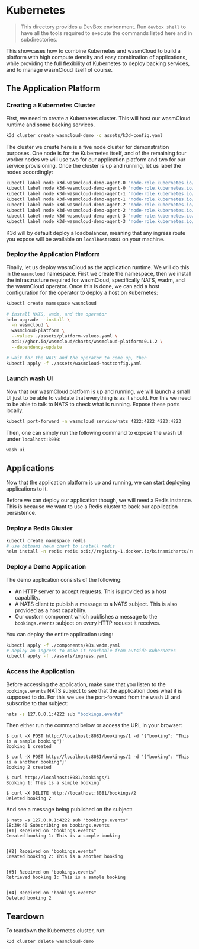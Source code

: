 # Kubernetes

> This directory provides a DevBox environment. Run `devbox shell` to have all the tools required to
> execute the commands listed here and in subdirectories.

This showcases how to combine Kubernetes and wasmCloud to build a platform with high compute density
and easy combination of applications, while providing the full flexibility of Kubernetes to deploy
backing services, and to manage wasmCloud itself of course.

## The Application Platform

### Creating a Kubernetes Cluster

First, we need to create a Kubernetes cluster. This will host our wasmCloud runtime and some backing
services.

```bash
k3d cluster create wasmcloud-demo -c assets/k3d-config.yaml
```

The cluster we create here is a five node cluster for demonstration purposes. One node is for the
Kubernetes itself, and of the remaining four worker nodes we will use two for our application
platform and two for our service provisioning. Once the cluster is up and running, let us label the
nodes accordingly:

```bash
kubectl label node k3d-wasmcloud-demo-agent-0 "node-role.kubernetes.io/worker=true"
kubectl label node k3d-wasmcloud-demo-agent-0 "node-role.kubernetes.io/application-platform=true"
kubectl label node k3d-wasmcloud-demo-agent-1 "node-role.kubernetes.io/worker=true"
kubectl label node k3d-wasmcloud-demo-agent-1 "node-role.kubernetes.io/application-platform=true"
kubectl label node k3d-wasmcloud-demo-agent-2 "node-role.kubernetes.io/worker=true"
kubectl label node k3d-wasmcloud-demo-agent-2 "node-role.kubernetes.io/infra-platform=true"
kubectl label node k3d-wasmcloud-demo-agent-3 "node-role.kubernetes.io/worker=true"
kubectl label node k3d-wasmcloud-demo-agent-3 "node-role.kubernetes.io/infra-platform=true"
```

K3d will by default deploy a loadbalancer, meaning that any ingress route you expose will be
available on `localhost:8081` on your machine.

### Deploy the Application Platform

Finally, let us deploy wasmCloud as the application runtime. We will do this in the `wasmcloud`
namespace. First we create the namespace, then we install the infrastructure required for wasmCloud,
specifically NATS, wadm, and the wasmCloud operator. Once this is done, we can add a host
configuration for the operator to deploy a host on Kubernetes:

```bash
kubectl create namespace wasmcloud

# install NATS, wadm, and the operator
helm upgrade --install \
  -n wasmcloud \
  wasmcloud-platform \
  --values ./assets/platform-values.yaml \
  oci://ghcr.io/wasmcloud/charts/wasmcloud-platform:0.1.2 \
  --dependency-update

# wait for the NATS and the operator to come up, then
kubectl apply -f ./assets/wasmcloud-hostconfig.yaml
```

### Launch wash UI

Now that our wasmCloud platform is up and running, we will launch a small UI just to be able to
validate that everything is as it should. For this we need to be able to talk to NATS to check what
is running. Expose these ports locally:

```bash
kubectl port-forward -n wasmcloud service/nats 4222:4222 4223:4223
```

Then, one can simply run the following command to expose the wash UI under `localhost:3030`:

```bash
wash ui
```

## Applications

Now that the application platform is up and running, we can start deploying applications to it.

Before we can deploy our application though, we will need a Redis instance. This is because we want
to use a Redis cluster to back our application persistence.

### Deploy a Redis Cluster

```bash
kubectl create namespace redis
# use bitnami helm chart to install redis
helm install -n redis redis oci://registry-1.docker.io/bitnamicharts/redis -f ./assets/redis-values.yaml
```

### Deploy a Demo Application

The demo application consists of the following:

- An HTTP server to accept requests. This is provided as a host capability.
- A NATS client to publish a message to a NATS subject. This is also provided as a host capability.
- Our custom component which publishes a message to the `bookings.events` subject on every HTTP
  request it receives.

You can deploy the entire application using:

```bash
kubectl apply -f ./components/k8s.wadm.yaml
# deploy an ingress to make it reachable from outside Kubernetes
kubectl apply -f ./assets/ingress.yaml
```

### Access the Application

Before accessing the application, make sure that you listen to the `bookings.events` NATS subject to
see that the application does what it is supposed to do. For this we use the port-forward from the
wash UI and subscribe to that subject:

```sh
nats -s 127.0.0.1:4222 sub "bookings.events"
```

Then either run the command below or access the URL in your browser:

```console
$ curl -X POST http://localhost:8081/bookings/1 -d '{"booking": "This is a sample booking"}'
Booking 1 created

$ curl -X POST http://localhost:8081/bookings/2 -d '{"booking": "This is a another booking"}'
Booking 2 created

$ curl http://localhost:8081/bookings/1
Booking 1: This is a simple booking

$ curl -X DELETE http://localhost:8081/bookings/2
Deleted booking 2
```

And see a message being published on the subject:

```console
$ nats -s 127.0.0.1:4222 sub "bookings.events"
18:39:40 Subscribing on bookings.events
[#1] Received on "bookings.events"
Created booking 1: This is a sample booking


[#2] Received on "bookings.events"
Created booking 2: This is a another booking


[#3] Received on "bookings.events"
Retrieved booking 1: This is a sample booking


[#4] Received on "bookings.events"
Deleted booking 2
```

## Teardown

To teardown the Kubernetes cluster, run:

```bash
k3d cluster delete wasmcloud-demo
```
